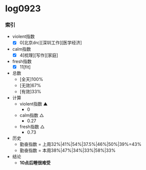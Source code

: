 # log0923

### 索引

- violent指数 
    * [x]  0[北京drc][深圳工作][医学经济]
- calm指数 
    * [x]  4[梳理][写作][家庭]
- fresh指数 
    * [x]  11[fit]
- 总数
    * [全天]100%
    * [无效]67%
    * [有效]33%
- 计算
    + violent指数 ▲
        * 0
    + calm指数 △
        * 0.27
    + fresh指数 △
        * 0.73
- 历史
    + 勤奋指数 = 上周32%|41%|54%|37.5%|46%|50%|39%=43%
    + 勤奋指数 = 本周38%|47%|34%|33%|58%|33%
- 结论
    + **10点后睡很难受**